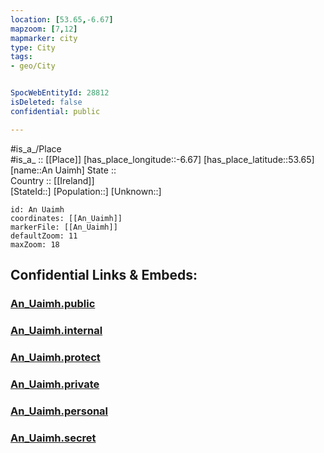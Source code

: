 ```yaml
---
location: [53.65,-6.67] 
mapzoom: [7,12] 
mapmarker: city 
type: City
tags:
- geo/City


SpocWebEntityId: 28812
isDeleted: false
confidential: public

---
```

#is_a_/Place  
#is_a_ :: [[Place]] 
[has_place_longitude::-6.67] 
[has_place_latitude::53.65] 
[name::An Uaimh] 
State ::  
Country :: [[Ireland]]  
[StateId::] 
[Population::] 
[Unknown::] 


```leaflet
id: An Uaimh
coordinates: [[An_Uaimh]] 
markerFile: [[An_Uaimh]] 
defaultZoom: 11 
maxZoom: 18
```


## Confidential Links & Embeds: 

### [An_Uaimh.public](/_public/\Earth\Continent\Europe\Europe~North\Ireland\Ireland,Provinces\Leinster\Meath\CityAn_Uaimh.public.md) 

### [An_Uaimh.internal](/_internal/\Earth\Continent\Europe\Europe~North\Ireland\Ireland,Provinces\Leinster\Meath\CityAn_Uaimh.internal.md) 

### [An_Uaimh.protect](/_protect/\Earth\Continent\Europe\Europe~North\Ireland\Ireland,Provinces\Leinster\Meath\CityAn_Uaimh.protect.md) 

### [An_Uaimh.private](/_private/\Earth\Continent\Europe\Europe~North\Ireland\Ireland,Provinces\Leinster\Meath\CityAn_Uaimh.private.md) 

### [An_Uaimh.personal](/_personal/\Earth\Continent\Europe\Europe~North\Ireland\Ireland,Provinces\Leinster\Meath\CityAn_Uaimh.personal.md) 

### [An_Uaimh.secret](/_secret/\Earth\Continent\Europe\Europe~North\Ireland\Ireland,Provinces\Leinster\Meath\CityAn_Uaimh.secret.md)

